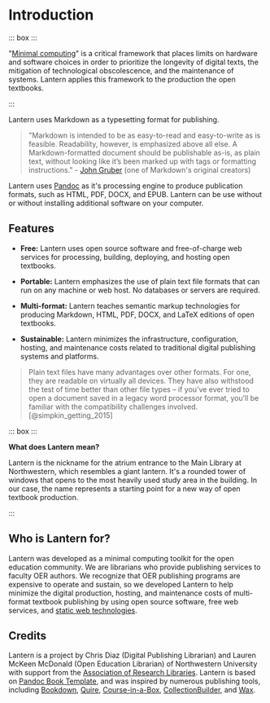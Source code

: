 # Introduction

::: box :::

"[Minimal computing](https://go-dh.github.io/mincomp/about/)" is a critical framework that places limits on hardware and software choices in order to prioritize the longevity of digital texts, the mitigation of technological obscolescence, and the maintenance of systems. Lantern applies this framework to the production the open textbooks.

:::

Lantern uses Markdown as a typesetting format for publishing. 

> "Markdown is intended to be as easy-to-read and easy-to-write as is feasible. Readability, however, is emphasized above all else. A Markdown-formatted document should be publishable as-is, as plain text, without looking like it’s been marked up with tags or formatting instructions." - [John Gruber](https://daringfireball.net/projects/markdown/syntax#philosophy) (one of Markdown's original creators)

Lantern uses [Pandoc](https://pandoc.org/) as it's processing engine to produce publication formats, such as HTML, PDF, DOCX, and EPUB. Lantern can be use without or without installing additional software on your computer. 

## Features

- **Free:** Lantern uses open source software and free-of-charge web services for processing, building, deploying, and hosting open textbooks. 

- **Portable:** Lantern emphasizes the use of plain text file formats that can run on any machine or web host. No databases or servers are required. 

- **Multi-format:** Lantern teaches semantic markup technologies for producing Markdown, HTML, PDF, DOCX, and LaTeX editions of open textbooks. 

- **Sustainable:** Lantern minimizes the infrastructure, configuration, hosting, and maintenance costs related to traditional digital publishing systems and platforms.

> Plain text files have many advantages over other formats. For one, they are readable on virtually all devices. They have also withstood the test of time better than other file types – if you’ve ever tried to open a document saved in a legacy word processor format, you’ll be familiar with the compatibility challenges involved. [@simpkin_getting_2015]

::: box :::

**What does Lantern mean?**

Lantern is the nickname for the atrium entrance to the Main Library at Northwestern, which resembles a giant lantern. It's a rounded tower of windows that opens to the most heavily used study area in the building. In our case, the name represents a starting point for a new way of open textbook production. 

:::

## Who is Lantern for?

Lantern was developed as a minimal computing toolkit for the open education community. We are librarians who provide publishing services to faculty OER authors. We recognize that OER publishing programs are expensive to operate and sustain, so we developed Lantern to help minimize the digital production, hosting, and maintenance costs of multi-format textbook publishing by using open source software, free web services, and [static web technologies](https://lib-static.github.io/). 

## Credits

Lantern is a project by Chris Diaz (Digital Publishing Librarian) and Lauren McKeen McDonald (Open Education Librarian) of Northwestern University with support from the [Association of Research Libraries](https://www.arl.org/). Lantern is based on [Pandoc Book Template](https://github.com/wikiti/pandoc-book-template), and was inspired by numerous publishing tools, including [Bookdown](https://bookdown.org/), [Quire](https://quire.netlify.app/), [Course-in-a-Box](https://course-in-a-box.p2pu.org/), [CollectionBuilder](https://collectionbuilder.github.io/), and [Wax](https://minicomp.github.io/wax/).